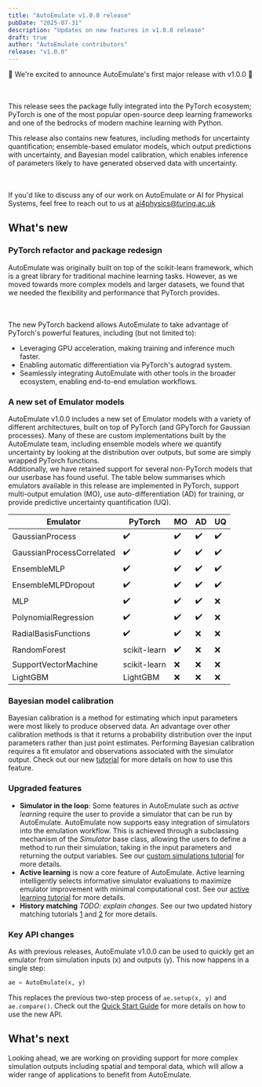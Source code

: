 ```yaml
---
title: "AutoEmulate v1.0.0 release"
pubDate: "2025-07-31"
description: "Updates on new features in v1.0.0 release"
draft: true
author: "AutoEmulate contributors"
release: "v1.0.0"
---
```


🎉 We're excited to announce AutoEmulate's first major release with v1.0.0 🎉

<br/><br/>
This release sees the package fully integrated into the PyTorch ecosystem; PyTorch is one of the most popular open-source deep learning frameworks and one of the bedrocks of modern machine learning with Python.

This release also contains new features, including methods for uncertainty quantification;  ensemble-based emulator models, which output predictions with uncertainty, and Bayesian model calibration, which enables inference of parameters likely to have generated observed data with uncertainty.

<br/><br/>
If you'd like to discuss any of our work on AutoEmulate or AI for Physical Systems, feel free to reach out to us at ai4physics@turing.ac.uk

## What's new

### PyTorch refactor and package redesign

AutoEmulate was originally built on top of the scikit-learn framework, which is a great library for traditional machine learning tasks. However, as we moved towards more complex models and larger datasets, we found that we needed the flexibility and performance that PyTorch provides.

<br/><br/>
The new PyTorch backend allows AutoEmulate to take advantage of PyTorch's powerful features, including (but not limited to):

- Leveraging GPU acceleration, making training and inference much faster.
- Enabling automatic differentiation via PyTorch's autograd system.
- Seamlessly integrating AutoEmulate with other tools in the broader ecosystem, enabling end-to-end emulation workflows.

### A new set of Emulator models

AutoEmulate v1.0.0 includes a new set of Emulator models with a variety of different architectures, built on top of PyTorch (and GPyTorch for Gaussian processes). Many of these are custom implementations built by the AutoEmulate team, including ensemble models where we quantify uncertainty by looking at the distribution over outputs, but some are simply wrapped PyTorch functions.
<br/>
Additionally, we have retained support for several non-PyTorch models that our userbase has found useful. The table below summarises which emulators available in this release are implemented in PyTorch, support multi-output emulation (MO), use auto-differentiation (AD) for training, or provide predictive uncertainty quantification (UQ).

| Emulator | PyTorch | MO | AD | UQ |
|----------|-------|---------|----|----|
| GaussianProcess | ✔️ | ✔️ | ✔️ | ✔️ |
| GaussianProcessCorrelated | ✔️ | ✔️ | ✔️ | ✔️ |
| EnsembleMLP | ✔️ | ✔️ | ✔️ | ✔️ |
| EnsembleMLPDropout | ✔️ | ✔️ | ✔️ | ✔️ |
| MLP | ✔️ | ✔️ | ✔️ | ❌ |
| PolynomialRegression | ✔️ | ✔️ | ✔️ | ❌ |
| RadialBasisFunctions | ✔️ | ✔️ | ❌ | ❌ |
| RandomForest | scikit-learn  | ✔️ | ❌ | ❌ |
| SupportVectorMachine | scikit-learn | ❌ | ❌ | ❌ |
| LightGBM | LightGBM | ❌ | ❌ | ❌ |

### Bayesian model calibration

Bayesian calibration is a method for estimating which input parameters were most likely to produce observed data. An advantage over other calibration methods is that it returns a probability distribution over the input parameters rather than just point estimates.
Performing Bayesian calibration requires a fit emulator and observations associated with the simulator output. Check out our new [tutorial](<URL>) for more details on how to use this feature.

### Upgraded features

- **Simulator in the loop**: Some features in AutoEmulate such as *active learning* require the user to provide a simulator that can be run by AutoEmulate. AutoEmulate now supports easy integration of simulators into the emulation workflow. This is achieved through a subclassing mechanism of the *Simulator* base class, allowing the users to define a method to run their simulation, taking in the input parameters and returning the output variables. See our [custom simulations tutorial](<URL>) for more details.
- **Active learning** is now a core feature of AutoEmulate. Active learning intelligently selects informative simulator evaluations to maximize emulator improvement with minimal computational cost. See our [active learning tutorial](<URL>) for more details.
- **History matching** *TODO: explain changes*. See our two updated history matching tutorials [1](<URL>) and [2](<URL>) for more details.

### Key API changes

As with previous releases, AutoEmulate v1.0.0 can be used to quickly get an emulator from simulation inputs (x) and outputs (y). This now happens in a single step:

```python
ae = AutoEmulate(x, y)
```

This replaces the previous two-step process of `ae.setup(x, y)` and `ae.compare()`. Check out the [Quick Start Guide](<URL>) for more details on how to use the new API.

## What's next

Looking ahead, we are working on providing support for more complex simulation outputs including spatial and temporal data, which will allow a wider range of applications to benefit from AutoEmulate.
